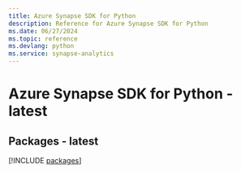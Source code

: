 ```yaml
---
title: Azure Synapse SDK for Python
description: Reference for Azure Synapse SDK for Python
ms.date: 06/27/2024
ms.topic: reference
ms.devlang: python
ms.service: synapse-analytics
---
```

# Azure Synapse SDK for Python - latest
## Packages - latest
[!INCLUDE [packages](synapse-index.md)]